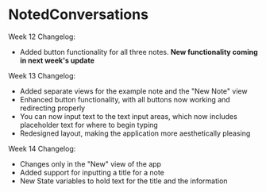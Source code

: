 # NotedConversations

Week 12 Changelog:
- Added button functionality for all three notes. **New functionality coming in next week's update**

Week 13 Changelog:
- Added separate views for the example note and the "New Note" view
- Enhanced button functionality, with all buttons now working and redirecting properly
- You can now input text to the text input areas, which now includes placeholder text for where to begin typing
- Redesigned layout, making the application more aesthetically pleasing

Week 14 Changelog:
- Changes only in the "New" view of the app
- Added support for inputting a title for a note
- New State variables to hold text for the title and the information
